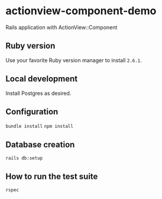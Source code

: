 # actionview-component-demo

Rails application with ActionView::Component

## Ruby version

Use your favorite Ruby version manager to install `2.6.1`.

## Local development

Install Postgres as desired.

## Configuration

`bundle install`
`npm install`

## Database creation

`rails db:setup`

## How to run the test suite

`rspec`
